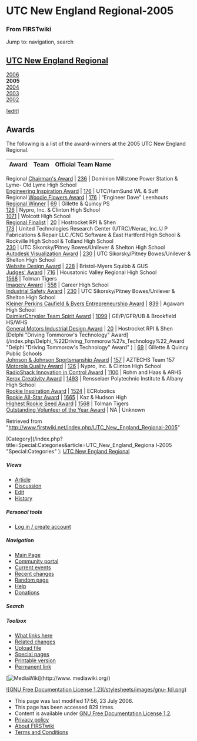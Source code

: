 # UTC New England Regional-2005

### From FIRSTwiki

Jump to: navigation, search

[UTC New England Regional](/index.php/UTC_New_England_Regional "UTC New
England Regional" )  
---  
[2006](/index.php/UTC_New_England_Regional-2006 "UTC New England
Regional-2006" )  
**2005**  
[2004](/index.php/UTC_New_England_Regional-2004 "UTC New England
Regional-2004" )  
[2003](/index.php/UTC_New_England_Regional-2003 "UTC New England
Regional-2003" )  
[2002](/index.php/UTC_New_England_Regional-2002 "UTC New England
Regional-2002" )  
  
  

  

  

  

  

  

  

  

[[edit](/index.php?title=UTC_New_England_Regional-2005&action=edit&section=1
"Edit section: Awards" )]

## Awards

The following is a list of the award-winners at the 2005 UTC New England
Regional.

Award |  Team |  Official Team Name  
---|---|---  
Regional [Chairman's Award](/index.php/Chairman%27s_Award "Chairman's Award" )
| [236](/index.php/236 "236" ) |  Dominion Millstone Power Station &amp; Lyme-
Old Lyme High School  
[Engineering Inspiration Award](/index.php/Engineering_Inspiration_Award
"Engineering Inspiration Award" ) | [176](/index.php/176 "176" ) |
UTC/HamSund WL &amp; Suff  
Regional [Woodie Flowers Award](/index.php/Woodie_Flowers_Award "Woodie
Flowers Award" ) | [176](/index.php/176 "176" ) |  “Engineer Dave” Leenhouts  
[Regional Winner](/index.php/Regional_Winner "Regional Winner" ) |
[69](/index.php/69 "69" ) |  Gillette &amp; Quincy PS  
[126](/index.php/126 "126" ) |  Nypro, Inc. &amp; Clinton High School  
[1071](/index.php/1071 "1071" ) |  Wolcott High School  
[Regional Finalist](/index.php/Regional_Finalist "Regional Finalist" ) |
[20](/index.php/20 "20" ) |  Hostrocket RPI &amp; Shen  
[173](/index.php/173 "173" ) |  United Technologies Research Center
(UTRC)/Nerac, Inc./J P Fabrications &amp; Repair LLC./CNC Software &amp; East
Hartford High School &amp; Rockville High School &amp; Tolland High School  
[230](/index.php/230 "230" ) |  UTC Sikorsky/Pitney Bowes/Unilever &amp;
Shelton High School  
[Autodesk Visualization Award](/index.php/Autodesk_Visualization_Award
"Autodesk Visualization Award" ) | [230](/index.php/230 "230" ) |  UTC
Sikorsky/Pitney Bowes/Unilever &amp; Shelton High School  
[Website Design Award](/index.php/Website_Design_Award "Website Design Award"
) | [228](/index.php/228 "228" ) |  Bristol-Myers Squibb &amp; GUS  
[Judges' Award](/index.php/Judges%27_Award "Judges' Award" ) |
[716](/index.php/716 "716" ) |  Housatonic Valley Regional High School  
[1568](/index.php?title=1568&action=edit "1568" ) |  Tolman Tigers  
[Imagery Award](/index.php/Imagery_Award "Imagery Award" ) |
[558](/index.php/558 "558" ) |  Career High School  
[Industrial Safety Award](/index.php/Industrial_Safety_Award "Industrial
Safety Award" ) | [230](/index.php/230 "230" ) |  UTC Sikorsky/Pitney
Bowes/Unilever &amp; Shelton High School  
[Kleiner Perkins Caufield &amp; Byers Entrepreneurship
Award](/index.php/Kleiner_Perkins_Caufield_%26_Byers_Entrepreneurship_Award
"Kleiner Perkins Caufield & Byers Entrepreneurship Award" ) |
[839](/index.php/839 "839" ) |  Agawam High School  
[DaimlerChrysler Team Spirit
Award](/index.php/DaimlerChrysler_Team_Spirit_Award "DaimlerChrysler Team
Spirit Award" ) | [1099](/index.php/1099 "1099" ) |  GE/P/GFR/UB &amp;
Brookfield HS/WHS  
[General Motors Industrial Design
Award](/index.php/General_Motors_Industrial_Design_Award "General Motors
Industrial Design Award" ) | [20](/index.php/20 "20" ) |  Hostrocket RPI &amp;
Shen  
[Delphi "Driving Tommorow's Technology"
Award](/index.php/Delphi_%22Driving_Tommorow%27s_Technology%22_Award "Delphi
"Driving Tommorow's Technology" Award" ) | [69](/index.php/69 "69" ) |
Gillette &amp; Quincy Public Schools  
[Johnson &amp; Johnson Sportsmanship
Award](/index.php/Johnson_%26_Johnson_Sportsmanship_Award "Johnson & Johnson
Sportsmanship Award" ) | [157](/index.php/157 "157" ) |  AZTECHS Team 157  
[Motorola Quality Award](/index.php/Motorola_Quality_Award "Motorola Quality
Award" ) | [126](/index.php/126 "126" ) |  Nypro, Inc. &amp; Clinton High
School  
[RadioShack Innovation in Control
Award](/index.php/RadioShack_Innovation_in_Control_Award "RadioShack
Innovation in Control Award" ) | [1100](/index.php/1100 "1100" ) |  Rohm and
Haas &amp; ARHS  
[Xerox Creativity Award](/index.php/Xerox_Creativity_Award "Xerox Creativity
Award" ) | [1493](/index.php/1493 "1493" ) |  Rensselaer Polytechnic Institute
&amp; Albany High School  
[Rookie Inspiration Award](/index.php/Rookie_Inspiration_Award "Rookie
Inspiration Award" ) | [1524](/index.php?title=1524&action=edit "1524" ) |
ECRobotics  
[Rookie All-Star Award](/index.php/Rookie_All-Star_Award "Rookie All-Star
Award" ) | [1665](/index.php?title=1665&action=edit "1665" ) |  Kaz &amp;
Hudson High  
[Highest Rookie Seed Award](/index.php/Highest_Rookie_Seed_Award "Highest
Rookie Seed Award" ) | [1568](/index.php?title=1568&action=edit "1568" ) |
Tolman Tigers  
[Outstanding Volunteer of the Year
Award](/index.php/Outstanding_Volunteer_of_the_Year_Award "Outstanding
Volunteer of the Year Award" ) | NA |  Unknown  
  
Retrieved from
"<http://www.firstwiki.net/index.php/UTC_New_England_Regional-2005>"

[Category](/index.php?title=Special:Categories&article=UTC_New_England_Regiona
l-2005 "Special:Categories" ): [UTC New England
Regional](/index.php/Category:UTC_New_England_Regional "Category:UTC New
England Regional" )

##### Views

  * [Article](/index.php/UTC_New_England_Regional-2005)
  * [Discussion](/index.php?title=Talk:UTC_New_England_Regional-2005&action=edit)
  * [Edit](/index.php?title=UTC_New_England_Regional-2005&action=edit)
  * [History](/index.php?title=UTC_New_England_Regional-2005&action=history)

##### Personal tools

  * [Log in / create account](/index.php?title=Special:Userlogin&returnto=UTC_New_England_Regional-2005)

[](/index.php/Main_Page "Main Page" )

##### Navigation

  * [Main Page](/index.php/Main_Page)
  * [Community portal](/index.php/FIRSTwiki:Community_portal)
  * [Current events](/index.php/Current_events)
  * [Recent changes](/index.php/Special:Recentchanges)
  * [Random page](/index.php/Special:Random)
  * [Help](/index.php/Help:Contents)
  * [Donations](/index.php/FIRSTwiki:Site_support)

##### Search



##### Toolbox

  * [What links here](/index.php/Special:Whatlinkshere/UTC_New_England_Regional-2005)
  * [Related changes](/index.php/Special:Recentchangeslinked/UTC_New_England_Regional-2005)
  * [Upload file](/index.php/Special:Upload)
  * [Special pages](/index.php/Special:Specialpages)
  * [Printable version](/index.php?title=UTC_New_England_Regional-2005&printable=yes)
  * [Permanent link](/index.php?title=UTC_New_England_Regional-2005&oldid=49250)

[![MediaWiki](/skins/common/images/poweredby_mediawiki_88x31.png)](http://www.
mediawiki.org/)

[![GNU Free Documentation License 1.2](/stylesheets/images/gnu-
fdl.png)](http://www.gnu.org/copyleft/fdl.html)

  * This page was last modified 17:56, 23 July 2006.
  * This page has been accessed 829 times.
  * Content is available under [GNU Free Documentation License 1.2](http://www.gnu.org/copyleft/fdl.html "http://www.gnu.org/copyleft/fdl.html" ).
  * [Privacy policy](/index.php/FIRSTwiki:Privacy_policy "FIRSTwiki:Privacy policy" )
  * [About FIRSTwiki](/index.php/FIRSTwiki:About "FIRSTwiki:About" )
  * [Terms and Conditions](/index.php/FIRSTwiki:Terms_and_conditions "FIRSTwiki:Terms and conditions" )

